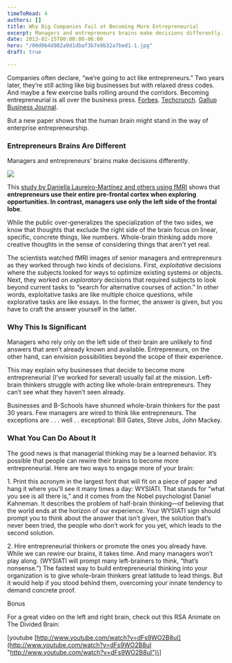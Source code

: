 ```yaml
---
timeToRead: 4
authors: []
title: Why Big Companies Fail at Becoming More Entrepreneurial
excerpt: Managers and entrepreneurs brains make decisions differently.
date: 2013-02-15T00:00:00-06:00
hero: "/00d0b4d982a9d1dbaf3b7e9b32a7bed1-1.jpg"
draft: true

---
```

Companies often declare, “we’re going to act like entrepreneurs.” Two years later, they’re still acting like big businesses but with relaxed dress codes. And maybe a few exercise balls rolling around the corridors. Becoming entrepreneurial is all over the business press. [Forbes](https://web.archive.org/web/20161109182600/http://www.forbes.com/sites/danschawbel/2012/09/30/how-to-train-your-mind-to-become-entrepreneurial/). [Techcrunch](https://web.archive.org/web/20161109182600/http://techcrunch.com/2012/07/29/how-big-companies-are-becoming-entrepreneurial/). [Gallup Business Journal](https://web.archive.org/web/20161109182600/http://businessjournal.gallup.com/content/157604/building-corporate-entrepreneurship-hard-work.aspx).

But a new paper shows that the human brain might stand in the way of enterprise entrepreneurship.

### Entrepreneurs Brains Are Different

Managers and entrepreneurs' brains make decisions differently.

![](https://bill-hennessy.onrender.com/uploads/00d0b4d982a9d1dbaf3b7e9b32a7bed1.jpg)

This [study by Daniella Laureiro-Martínez and others using fMRI](https://web.archive.org/web/20161109182600/http://www.croma.unibocconi.it/wps/wcm/connect/3e3146804cadaef7a443fc0f7bdc7be0/laureiro_12-02.pdf?MOD=AJPERES&useDefaultText=0&useDefaultDesc=0) shows that **entrepreneurs use their entire pre-frontal cortex when exploring opportunities. In contrast, managers use only the left side of the frontal lobe**.

While the public over-generalizes the specialization of the two sides, we know that thoughts that exclude the right side of the brain focus on linear, specific, concrete things, like numbers. Whole-brain thinking adds more creative thoughts in the sense of considering things that aren't yet real.

The scientists watched fMRI images of senior managers and entrepreneurs as they worked through two kinds of decisions. First, _exploitative_ decisions where the subjects looked for ways to optimize existing systems or objects. Next, they worked on _exploratory_ decisions that required subjects to look beyond current tasks to “search for alternative courses of action.” In other words, exploitative tasks are like multiple choice questions, while explorative tasks are like essays. In the former, the answer is given, but you have to craft the answer yourself in the latter.

### Why This Is Significant

Managers who rely only on the left side of their brain are unlikely to find answers that aren’t already known and available. Entrepreneurs, on the other hand, can envision possibilities beyond the scope of their experience.

This may explain why businesses that decide to become more entrepreneurial (I've worked for several) usually fail at the mission. Left-brain thinkers struggle with acting like whole-brain entrepreneurs. They can’t see what they haven’t seen already.

Businesses and B-Schools have shunned whole-brain thinkers for the past 30 years. Few managers are wired to think like entrepreneurs. The exceptions are . . . well . . exceptional: Bill Gates, Steve Jobs, John Mackey.

### What You Can Do About It

The good news is that managerial thinking may be a learned behavior. It’s possible that people can rewire their brains to become more entrepreneurial. Here are two ways to engage more of your brain:

1\. Print this acronym in the largest font that will fit on a piece of paper and hang it where you’ll see it many times a day: WYSIATI. That stands for “what you see is all there is,” and it comes from the Nobel psychologist Daniel Kahneman. It describes the problem of half-brain thinking—of believing that the world ends at the horizon of our experience. Your WYSIATI sign should prompt you to think about the answer that isn’t given, the solution that’s never been tried, the people who don’t work for you yet, which leads to the second solution.

2\. Hire entrepreneurial thinkers or promote the ones you already have. While we can rewire our brains, it takes time. And many managers won’t play along. (WYSIATI will prompt many left-brainers to think, “that’s nonsense.”) The fastest way to build entrepreneurial thinking into your organization is to give whole-brain thinkers great latitude to lead things. But it would help if you stood behind them, overcoming your innate tendency to demand concrete proof.

Bonus

For a great video on the left and right brain, check out this RSA Animate on The Divided Brain:

\[youtube [http://www.youtube.com/watch?v=dFs9WO2B8uI](http://www.youtube.com/watch?v=dFs9WO2B8uI "http://www.youtube.com/watch?v=dFs9WO2B8uI")\]